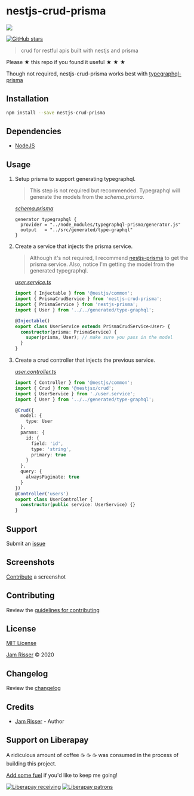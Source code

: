 # nestjs-crud-prisma

![](assets/nestjs-crud-prisma.png)

[![GitHub stars](https://img.shields.io/github/stars/vutadev/nestjs-crud-prisma.svg?style=social&label=Stars)](https://github.com/vutadev/nestjs-crud-prisma)

> crud for restful apis built with nestjs and prisma

Please ★ this repo if you found it useful ★ ★ ★

Though not required, nestjs-crud-prisma works best with [typegraphql-prisma](https://www.npmjs.com/package/type-graphql)

## Installation

```sh
npm install --save nestjs-crud-prisma
```

## Dependencies

- [NodeJS](https://nodejs.org)

## Usage

1. Setup prisma to support generating typegraphql.

   > This step is not required but recommended. Typegraphql will generate the models from the _schema.prisma_.

   _[schema.prisma](example/prisma/schema.prisma)_

   ```
   generator typegraphql {
     provider = "../node_modules/typegraphql-prisma/generator.js"
     output   = "../src/generated/type-graphql"
   }
   ```

2. Create a service that injects the prisma service.

   > Although it's not required, I recommend [nestjs-prisma](https://www.npmjs.com/package/nestjs-prisma) to get the prisma service.
   > Also, notice I'm getting the model from the generated typegraphql.

   _[user.service.ts](example/src/modules/user/user.service.ts)_

   ```ts
   import { Injectable } from '@nestjs/common';
   import { PrismaCrudService } from 'nestjs-crud-prisma';
   import { PrismaService } from 'nestjs-prisma';
   import { User } from '../../generated/type-graphql';

   @Injectable()
   export class UserService extends PrismaCrudService<User> {
     constructor(prisma: PrismaService) {
       super(prisma, User); // make sure you pass in the model
     }
   }
   ```

3. Create a crud controller that injects the previous service.

   _[user.controller.ts](example/src/modules/user/user.controller.ts)_

   ```ts
   import { Controller } from '@nestjs/common';
   import { Crud } from '@nestjsx/crud';
   import { UserService } from './user.service';
   import { User } from '../../generated/type-graphql';

   @Crud({
     model: {
       type: User
     },
     params: {
       id: {
         field: 'id',
         type: 'string',
         primary: true
       }
     },
     query: {
       alwaysPaginate: true
     }
   })
   @Controller('users')
   export class UserController {
     constructor(public service: UserService) {}
   }
   ```

## Support

Submit an [issue](https://github.com/vutadev/nestjs-crud-prisma/issues/new)

## Screenshots

[Contribute](https://github.com/vutadev/nestjs-crud-prisma/blob/master/CONTRIBUTING.md) a screenshot

## Contributing

Review the [guidelines for contributing](https://github.com/vutadev/nestjs-crud-prisma/blob/master/CONTRIBUTING.md)

## License

[MIT License](https://github.com/vutadev/nestjs-crud-prisma/blob/master/LICENSE)

[Jam Risser](https://codejam.ninja) © 2020

## Changelog

Review the [changelog](https://github.com/vutadev/nestjs-crud-prisma/blob/master/CHANGELOG.md)

## Credits

- [Jam Risser](https://codejam.ninja) - Author

## Support on Liberapay

A ridiculous amount of coffee ☕ ☕ ☕ was consumed in the process of building this project.

[Add some fuel](https://liberapay.com/vutadev/donate) if you'd like to keep me going!

[![Liberapay receiving](https://img.shields.io/liberapay/receives/vutadev.svg?style=flat-square)](https://liberapay.com/vutadev/donate)
[![Liberapay patrons](https://img.shields.io/liberapay/patrons/vutadev.svg?style=flat-square)](https://liberapay.com/vutadev/donate)
